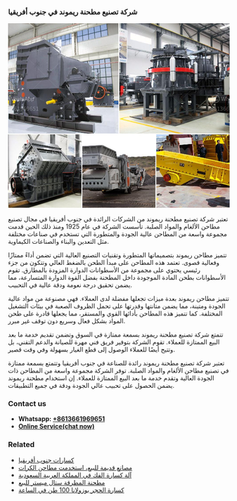 <h3>شركة تصنيع مطحنة ريموند في جنوب أفريقيا</h3><img src='1701852395.jpg' alt=''><p>تعتبر شركة تصنيع مطحنة ريموند من الشركات الرائدة في جنوب أفريقيا في مجال تصنيع مطاحن الألغام والمواد الصلبة. تأسست الشركة في عام 1925 ومنذ ذلك الحين قدمت مجموعة واسعة من المطاحن عالية الجودة والمتطورة التي تستخدم في صناعات مختلفة مثل التعدين والبناء والصناعات الكيماوية.</p><p>تتميز مطاحن ريموند بتصميماتها المتطورة وتقنيات التصنيع العالية التي تضمن أداءً ممتازًا وفعالية قصوى. تعتمد هذه المطاحن على مبدأ الطحن بالضغط العالي وتتكون من جزء رئيسي يحتوي على مجموعة من الأسطوانات الدوارة المزودة بالمطارق. تقوم الأسطوانات بطحن المادة الموجودة داخل المطحنة بفضل القوة الدوارة المتسارعة، مما يضمن تحقيق درجة نعومة ودقة عالية في التحبيب.</p><p>تتميز مطاحن ريموند بعدة ميزات تجعلها مفضلة لدى العملاء. فهي مصنوعة من مواد عالية الجودة ومتينة، مما يضمن متانتها وقدرتها على تحمل الظروف الصعبة في بيئات التشغيل المختلفة. كما تتميز هذه المطاحن بأدائها القوي والمستقر، مما يجعلها قادرة على طحن المواد بشكل فعال وسريع دون توقف غير مبرر.</p><p>تتمتع شركة تصنيع مطحنة ريموند بسمعة ممتازة في السوق وتضمن تقديم خدمة ما بعد البيع الممتازة للعملاء. تقوم الشركة بتوفير فريق فني مهرة للصيانة والدعم التقني، بل وتتيح أيضًا للعملاء الوصول إلى قطع الغيار بسهولة وفي وقت قصير.</p><p>تعتبر شركة تصنيع مطحنة ريموند رائدة للصناعة في جنوب أفريقيا وتتمتع بسمعة ممتازة في تصنيع مطاحن الألغام والمواد الصلبة. توفر الشركة مجموعة واسعة من المطاحن ذات الجودة العالية وتقدم خدمة ما بعد البيع الممتازة للعملاء. إن استخدام مطحنة ريموند يضمن الحصول على تحبيب عالي الجودة ودقة في جميع التطبيقات.</p><h3>Contact us</h3><ul><li><strong>Whatsapp:&nbsp;<a href="https://wa.me/8613661969651">+8613661969651</a></strong></li><li><a href="https://swt.shibang-china.com/?git&amp;zhl&amp;شركة تصنيع مطحنة ريموند في جنوب أفريقيا"><strong>Online Service(chat now)</strong></a></li></ul><h3>Related</h3><ul><li><a href='كسارات جنوب أفريقيا.md'>كسارات جنوب أفريقيا</a></li><li><a href='مصانع قديمة للبيع، استخدمت مطاحن الكرات.md'>مصانع قديمة للبيع، استخدمت مطاحن الكرات</a></li><li><a href='آلة كسارة الفك في المملكة العربية السعودية.md'>آلة كسارة الفك في المملكة العربية السعودية</a></li><li><a href='مطحنة المطرقة ستال ميستر للبيع.md'>مطحنة المطرقة ستال ميستر للبيع</a></li><li><a href='كسارة الحجر بوزولانا 100 طن في الساعة.md'>كسارة الحجر بوزولانا 100 طن في الساعة</a></li></ul>